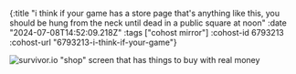 {:title "i think if your game has a store page that's anything like this, you should be hung from the neck until dead in a public square at noon"
 :date "2024-07-08T14:52:09.218Z"
 :tags ["cohost mirror"]
 :cohost-id 6793213
 :cohost-url "6793213-i-think-if-your-game"}

![survivor.io "shop" screen that has things to buy with real money](/img/cohost-mirror/6793213-i-think-if-your-game/image.png)